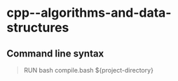 # cpp--algorithms-and-data-structures

## Command line syntax

> RUN bash compile.bash ${project-directory}
